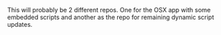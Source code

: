 This will probably be 2 different repos. One for the OSX app with some embedded scripts and another as the repo for remaining dynamic script updates.

